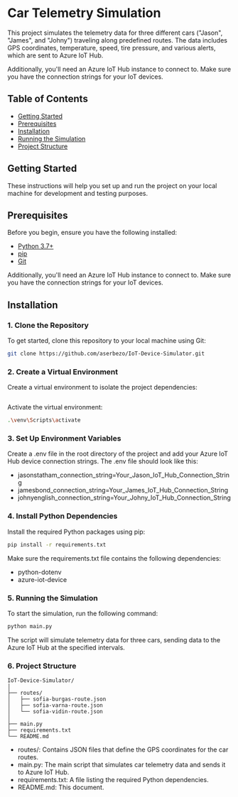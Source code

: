 # Car Telemetry Simulation

This project simulates the telemetry data for three different cars ("Jason", "James", and "Johny") traveling along predefined routes. The data includes GPS coordinates, temperature, speed, tire pressure, and various alerts, which are sent to Azure IoT Hub.

Additionally, you'll need an Azure IoT Hub instance to connect to. Make sure you have the connection strings for your IoT devices.

## Table of Contents
- [Getting Started](#getting-started)
- [Prerequisites](#prerequisites)
- [Installation](#installation)
- [Running the Simulation](#running-the-simulation)
- [Project Structure](#project-structure)

## Getting Started

These instructions will help you set up and run the project on your local machine for development and testing purposes.

## Prerequisites

Before you begin, ensure you have the following installed:

- [Python 3.7+](https://www.python.org/downloads/)
- [pip](https://pip.pypa.io/en/stable/installation/)
- [Git](https://git-scm.com/downloads)

Additionally, you'll need an Azure IoT Hub instance to connect to. Make sure you have the connection strings for your IoT devices.

## Installation

### 1. Clone the Repository

To get started, clone this repository to your local machine using Git:

```sh
git clone https://github.com/aserbezo/IoT-Device-Simulator.git
```

###  2. Create a Virtual Environment
Create a virtual environment to isolate the project dependencies:

```sh python -m venv venv
```
Activate the virtual environment:
```sh
.\venv\Scripts\activate
```


### 3. Set Up Environment Variables 
Create a .env file in the root directory of the project and add your Azure IoT Hub device connection strings. The .env file should look like this:

- jasonstatham_connection_string=Your_Jason_IoT_Hub_Connection_String
- jamesbond_connection_string=Your_James_IoT_Hub_Connection_String
- johnyenglish_connection_string=Your_Johny_IoT_Hub_Connection_String


### 4. Install Python Dependencies

Install the required Python packages using pip:
```sh
pip install -r requirements.txt
```

Make sure the requirements.txt file contains the following dependencies:

- python-dotenv
- azure-iot-device


### 5. Running the Simulation

To start the simulation, run the following command:

```bash
python main.py
```

The script will simulate telemetry data for three cars, sending data to the Azure IoT Hub at the specified intervals.


### 6. Project Structure
```
IoT-Device-Simulator/
│
├── routes/
│   ├── sofia-burgas-route.json
│   ├── sofia-varna-route.json
│   └── sofia-vidin-route.json
│
├── main.py
├── requirements.txt
└── README.md
```

- routes/: Contains JSON files that define the GPS coordinates for the car routes.
- main.py: The main script that simulates car telemetry data and sends it to Azure IoT Hub.
- requirements.txt: A file listing the required Python dependencies.
- README.md: This document.

